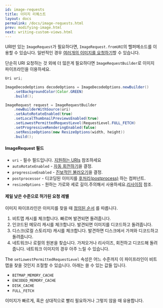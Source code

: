 ```yaml
---
id: image-requests
title: 이미지 리퀘스트
layout: docs
permalink: /docs/image-requests.html
prev: modifying-image.html
next: writing-custom-views.html
---
```

URI만 있는 `ImageRequest`가 필요하다면, `ImageRequest.fromURI`의 헬퍼메소드를 이용할 수 있습니다. 일반적인 경우 [여러개의 이미지를 요청하기](requesting-multiple-images.html)할 수 있습니다.

단순히 URI 요청하는 것 외에 더 많은게 필요하다면 `ImageRequestBuilder`로 이미지 파이프라인을 이용하세요.

```java
Uri uri;

ImageDecodeOptions decodeOptions = ImageDecodeOptions.newBuilder()
    .setBackgroundColor(Color.GREEN)
    .build();

ImageRequest request = ImageRequestBuilder
    .newBuilderWithSource(uri)
    .setAutoRotateEnabled(true)
    .setLocalThumbnailPreviewsEnabled(true)
    .setLowestPermittedRequestLevel(RequestLevel.FULL_FETCH)
    .setProgressiveRenderingEnabled(false)
    .setResizeOptions(new ResizeOptions(width, height))
    .build();
```

#### ImageRequest 필드

- `uri` - 필수 필드입니다. [지원하는 URIs](supported-uris.html) 참조하세요
- `autoRotateEnabled` - [자동 회전하기](resizing--rotating.html#rotate)을 결정.
- `progressiveEnabled` - [진보적인 불러오기](progressive-jpegs.html)을 결정.
- `postprocessor` - 디코딩된 이미지를 [후처리(postprocess)](modifying-image.html) 하는 컴퍼넌트.
- `resizeOptions` - 원하는 가로와 세로 길이.주의해서 사용하세요.[리사이징](resizing-rotating.html) 참조.

#### 제일 낮은 수준으로 허가된 요청 레벨

이미지 파이프라인은 이미지를 찾을 때 [정의된 순서](intro-image-pipeline.html) 를 따릅니다.

1. 비트맵 캐시를 체크합니다. 빠르며 발견되면 돌려줍니다.
2. 인코드된 메모리 캐시를 체크합니다. 발견되면 이미지를 디코드하고 돌려줍니다.
3. 디스크(로컬 스토리지) 캐시를 체크합니다. 발견하면 디스크에서 가져와 디코드하고 돌려줍니다.
4. 네트워크나 로컬의 원본을 찾습니다. 가져오거나 리사이즈, 회전하고 디코드해 돌려줍니다. 네트워크 이미지의 경우 아주 느릴 수 있습니다.

The `setLowestPermittedRequestLevel` 속성은 어느 수준까지 이 파이프라인이 비트맵을 찾을 것인지 조절할 수 있습니다. 아래는 쓸 수 있는 값들 입니다.

- `BITMAP_MEMORY_CACHE`
- `ENCODED_MEMORY_CACHE`
- `DISK_CACHE`
- `FULL_FETCH`

이미지가 빠르게, 혹은 상대적으로 빨리 필요하거나 그렇지 않을 때 유용합니다.

